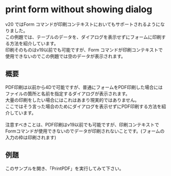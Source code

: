 # print form without showing dialog
v20 ではForm コマンドが印刷コンテキストにおいてもサポートされるようになりました。<br/>
この例題では、テーブルのデータを、ダイアログを表示せずにフォームに印刷する方法を紹介しています。<br/>
印刷そのものはv19以前でも可能ですが、Form コマンドが印刷コンテキストで使用できないのでこの例題では空のデータが表示されます。

## 概要
PDF印刷は以前から4Dで可能ですが、普通にフォームをPDF印刷した場合にはファイルの箇所と名前を指定するダイアログが表示されます。<br/>
大量の印刷をしたい場合にはこれはあまり現実的ではありません。<br/>
ここではそう言った場合のためにダイアログを表示せずにPDF印刷する方法を紹介しています。<br/>
<br/>
注意すべきことは、PDF印刷はv19以前でも可能ですが、印刷コンテキストでFormコマンドが使用できないのでデータが印刷されないことです。(フォームの入力の枠は印刷されます)<br/>

## 例題
このサンプルを開き、「PrintPDF」を実行してみて下さい。
